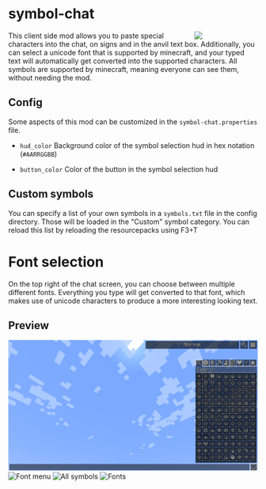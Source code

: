 # symbol-chat

<img src="https://raw.githubusercontent.com/replaceitem/symbol-chat/master/images/icon.png" align="right" width="128px"/>

This client side mod allows you to paste special characters into the chat, on signs and in the anvil text box.
Additionally, you can select a unicode font that is supported by minecraft,
and your typed text will automatically get converted into the supported characters.
All symbols are supported by minecraft, meaning everyone can see them, without needing the mod.

## Config

Some aspects of this mod can be customized in the `symbol-chat.properties` file.

* `hud_color` Background color of the symbol selection hud in hex notation (`#AARRGGBB`)

* `button_color` Color of the button in the symbol selection hud

## Custom symbols

You can specify a list of your own symbols in a `symbols.txt` file in the config directory.
Those will be loaded in the "Custom" symbol category.
You can reload this list by reloading the resourcepacks using F3+T

# Font selection

On the top right of the chat screen, you can choose between multiple different fonts.
Everything you type will get converted to that font,
which makes use of unicode characters to produce a more interesting looking text.

## Preview

![Symbol menu](https://raw.githubusercontent.com/replaceitem/symbol-chat/master/images/symbol_menu.png)
![Font menu](https://raw.githubusercontent.com/replaceitem/symbol-chat/master/images/font_menu.png)
![All symbols](https://raw.githubusercontent.com/replaceitem/symbol-chat/master/images/symbol_list.png)
![Fonts](https://raw.githubusercontent.com/replaceitem/symbol-chat/master/images/fonts.png)